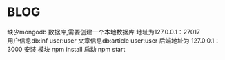 # BLOG

缺少mongodb 数据库,需要创建一个本地数据库 地址为127.0.0.1：27017  
用户信息db:inf  user:user
文章信息db:article  user:user
后端地址为 127.0.0.1：3000
安装 模块 npm install
启动      npm start 
